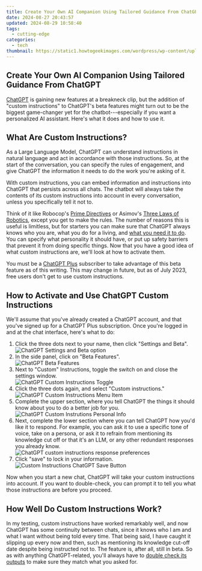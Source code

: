 ```yaml
---
title: Create Your Own AI Companion Using Tailored Guidance From ChatGPT
date: 2024-08-27 20:43:57
updated: 2024-08-29 10:58:40
tags:
  - cutting-edge
categories:
  - tech
thumbnail: https://static1.howtogeekimages.com/wordpress/wp-content/uploads/2023/06/52677235795_74ba1872c0_o.jpg
---
```


## Create Your Own AI Companion Using Tailored Guidance From ChatGPT

[ChatGPT](https://smart-video-editing.techidaily.com/new-how-to-find-free-sites-for-sound-effect-and-add-them-in-final-cut-pro-for-2024/) is gaining new features at a breakneck clip, but the addition of "custom instructions" to ChatGPT's beta features might turn out to be the biggest game-changer yet for the chatbot---especially if you want a personalized AI assistant. Here's what it does and how to use it.

## 

##  What Are Custom Instructions?

 As a Large Language Model, ChatGPT can understand instructions in natural language and act in accordance with those instructions. So, at the start of the conversation, you can specify the rules of engagement, and give ChatGPT the information it needs to do the work you're asking of it.

 With custom instructions, you can embed information and instructions into ChatGPT that persists across all chats. The chatbot will always take the contents of its custom instructions into account in every conversation, unless you specifically tell it not to.

 Think of it like Robocop's [Prime Directives](https://robocop.fandom.com/wiki/Prime%5FDirectives) or Asimov's [Three Laws of Robotics](https://webhome.auburn.edu/~vestmon/robotics.html#:~:text=A%20robot%20may%20not%20injure,the%20First%20or%20Second%20Law.), except you get to make the rules. The number of reasons this is useful is limitless, but for starters you can make sure that ChatGPT always knows who you are, what you do for a living, and [what you need it to do](https://facebook-clips.techidaily.com/updated-achieve-higher-interactions-mastering-the-art-of-square-videos-for-2024/). You can specify what personality it should have, or put up safety barriers that prevent it from doing specific things. Now that you have a good idea of what custom instructions are, we'll look at how to activate them.

 You must be a [ChatGPT Plus](https://android-location.techidaily.com/in-2024-3-effective-methods-to-fake-gps-location-on-android-for-your-vivo-y78t-drfone-by-drfone-virtual/) subscriber to take advantage of this beta feature as of this writing. This may change in future, but as of July 2023, free users don't get to use custom instructions.

## 

##  How to Activate and Use ChatGPT Custom Instructions

 We'll assume that you've already created a ChatGPT account, and that you've signed up for a ChatGPT Plus subscription. Once you're logged in and at the chat interface, here's what to do:

1. Click the three dots next to your name, then click "Settings and Beta".  
![ChatGPT Settings and Beta option](https://static1.howtogeekimages.com/wordpress/wp-content/uploads/2023/07/1-1.png)
2. In the side panel, click on "Beta Features".  
![ChatGPT Beta Features](https://static1.howtogeekimages.com/wordpress/wp-content/uploads/2023/07/2-2.png)
3. Next to "Custom" Instructions, toggle the switch on and close the settings window.  
![ChatGPT Custom Instructions Toggle](https://static1.howtogeekimages.com/wordpress/wp-content/uploads/2023/07/3-2.png)
4. Click the three dots again, and select "Custom instructions."  
![ChatGPT Custom Instructions Menu Item](https://static1.howtogeekimages.com/wordpress/wp-content/uploads/2023/07/4-2.png)
5. Complete the upper section, where you tell ChatGPT the things it should know about you to do a better job for you.  
![ChatGPT Custom Instrutions Personal Info](https://static1.howtogeekimages.com/wordpress/wp-content/uploads/2023/07/5-2.png)
6. Next, complete the lower section where you can tell ChatGPT how you'd like it to respond. For example, you can ask it to use a specific tone of voice, take on a persona, or ask it to refrain from mentioning its knowledge cut off or that it's an LLM, or any other redundant responses you already know.  
![ChatGPT custom instructions response preferences](https://static1.howtogeekimages.com/wordpress/wp-content/uploads/2023/07/6-1.png)
7. Click "save" to lock in your information.  
![Custom Instructions ChatGPT Save Button](https://static1.howtogeekimages.com/wordpress/wp-content/uploads/2023/07/7-2.png)

 Now when you start a new chat, ChatGPT will take your custom instructions into account. If you want to double-check, you can prompt it to tell you what those instructions are before you proceed.

##  How Well Do Custom Instructions Work?

 In my testing, custom instructions have worked remarkably well, and now ChatGPT has some continuity between chats, since it knows who I am and what I want without being told every time. That being said, I have caught it slipping up every now and then, such as mentioning its knowledge cut-off date despite being instructed not to. The feature is, after all, still in beta. So as with anything ChatGPT-related, you'll always have to [double check its outputs](https://youtube-webster.techidaily.com/-comprehensible-explanation-of-youtubes-viewership-puzzle/) to make sure they match what you asked for.

<ins class="adsbygoogle"
     style="display:block"
     data-ad-format="autorelaxed"
     data-ad-client="ca-pub-7571918770474297"
     data-ad-slot="1223367746"></ins>



<ins class="adsbygoogle"
     style="display:block"
     data-ad-client="ca-pub-7571918770474297"
     data-ad-slot="8358498916"
     data-ad-format="auto"
     data-full-width-responsive="true"></ins>
